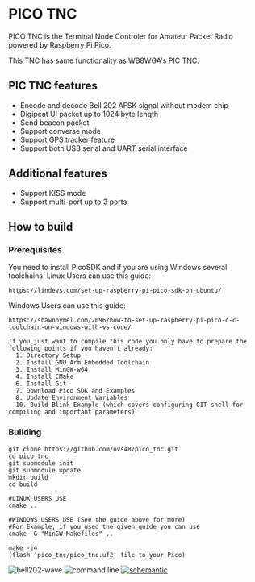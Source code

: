 # PICO TNC

PICO TNC is the Terminal Node Controler for Amateur Packet Radio powered by Raspberry Pi Pico.

This TNC has same functionality as WB8WGA's PIC TNC.

## PIC TNC features

- Encode and decode Bell 202 AFSK signal without modem chip
- Digipeat UI packet up to 1024 byte length
- Send beacon packet
- Support converse mode
- Support GPS tracker feature
- Support both USB serial and UART serial interface

## Additional features

- Support KISS mode
- Support multi-port up to 3 ports

## How to build

### Prerequisites

You need to install PicoSDK and if you are using Windows several toolchains.
Linux Users can use this guide:
```
https://lindevs.com/set-up-raspberry-pi-pico-sdk-on-ubuntu/
```
Windows Users can use this guide:
```
https://shawnhymel.com/2096/how-to-set-up-raspberry-pi-pico-c-c-toolchain-on-windows-with-vs-code/

If you just want to compile this code you only have to prepare the following points if you haven't already:
  1. Directory Setup
  2. Install GNU Arm Embedded Toolchain
  3. Install MinGW-w64
  4. Install CMake
  6. Install Git
  7. Download Pico SDK and Examples
  8. Update Environment Variables
  10. Build Blink Example (which covers configuring GIT shell for compiling and important parameters)
```

### Building

```
git clone https://github.com/ovs48/pico_tnc.git
cd pico_tnc
git submodule init
git submodule update
mkdir build
cd build

#LINUX USERS USE
cmake ..

#WINDOWS USERS USE (See the guide above for more)
#For Example, if you used the given guide you can use
cmake -G "MinGW Makefiles" ..

make -j4
(flash 'pico_tnc/pico_tnc.uf2' file to your Pico)
```
![bell202-wave](bell202-wave.png)
![command line](command.png)
[![schemantic](schematic.jpg)](schematic.png)
